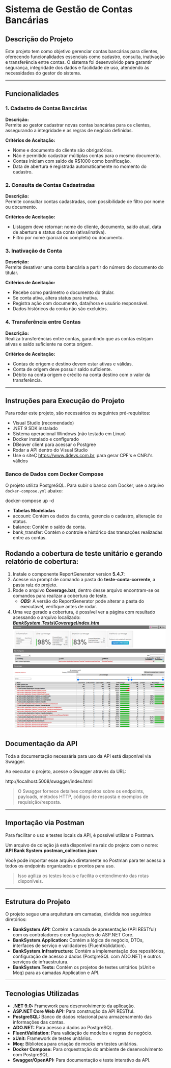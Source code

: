 # Sistema de Gestão de Contas Bancárias

## Descrição do Projeto

Este projeto tem como objetivo gerenciar contas bancárias para clientes, oferecendo funcionalidades essenciais como cadastro, consulta, inativação e transferência entre contas. O sistema foi desenvolvido para garantir segurança, integridade dos dados e facilidade de uso, atendendo às necessidades do gestor do sistema.

---

## Funcionalidades

### 1. Cadastro de Contas Bancárias

**Descrição:**  
Permite ao gestor cadastrar novas contas bancárias para os clientes, assegurando a integridade e as regras de negócio definidas.

**Critérios de Aceitação:**  
- Nome e documento do cliente são obrigatórios.  
- Não é permitido cadastrar múltiplas contas para o mesmo documento.  
- Contas iniciam com saldo de R$1000 como bonificação.  
- Data de abertura é registrada automaticamente no momento do cadastro.

### 2. Consulta de Contas Cadastradas

**Descrição:**  
Permite consultar contas cadastradas, com possibilidade de filtro por nome ou documento.

**Critérios de Aceitação:**  
- Listagem deve retornar: nome do cliente, documento, saldo atual, data de abertura e status da conta (ativa/inativa).  
- Filtro por nome (parcial ou completo) ou documento.

### 3. Inativação de Conta

**Descrição:**  
Permite desativar uma conta bancária a partir do número do documento do titular.

**Critérios de Aceitação:**  
- Recebe como parâmetro o documento do titular.  
- Se conta ativa, altera status para inativa.  
- Registra ação com documento, data/hora e usuário responsável.  
- Dados históricos da conta não são excluídos.

### 4. Transferência entre Contas

**Descrição:**  
Realiza transferências entre contas, garantindo que as contas estejam ativas e saldo suficiente na conta origem.

**Critérios de Aceitação:**  
- Contas de origem e destino devem estar ativas e válidas.  
- Conta de origem deve possuir saldo suficiente.  
- Débito na conta origem e crédito na conta destino com o valor da transferência.

---

## Instruções para Execução do Projeto

Para rodar este projeto, são necessários os seguintes pré-requisitos:

- Visual Studio (recomendado)  
- .NET 9 SDK instalado  
- Sistema operacional Windows (não testado em Linux)  
- Docker instalado e configurado  
- DBeaver client para acessar o Postgree
- Rodar a API dentro do Visual Studio 
- Use o siteÇ https://www.4devs.com.br, para gerar CPF's e CNPJ's válidos

### Banco de Dados com Docker Compose

O projeto utiliza PostgreSQL. Para subir o banco com Docker, use o arquivo `docker-compose.yml` abaixo:

docker-compose up -d

- **Tabelas Modeladas**
- account: Contém os dados da conta, gerencia o cadastro, alteração de status.
- balance: Contém o saldo da conta.
- bank_transfer: Contém o controle e histórico das transações realizadas entre as contas.

## Rodando a cobertura de teste unitário e gerando relatório de cobertura:  

1. Instale o componente ReportGenerator version **5.4.7**: 
2. Acesse via prompt de comando a pasta do **teste-conta-corrente**, a pasta raíz do projeto.
3. Rode o arquivo **Coverage.bat**, dentro desse arquivo encontram-se os comandos para realizar a cobertura de teste.
    -   ***OBS:*** A versão do ReportGenerator pode alterar a pasta do executável, verifique antes de rodar.
4. Uma vez gerado a cobertura, é possível ver a página com resultado acessando o arquivo localizado: ***BankSystem.Tests\Coverage\index.htm***
 ![Imagem ilustrativa da cobertura de teste](https://github.com/rodrigoSilvestreMoraes/teste-conta-corrente/blob/main/img_cobertura_teste_ilustrativa.png)

## Documentação da API

Toda a documentação necessária para uso da API está disponível via Swagger.

Ao executar o projeto, acesse o Swagger através da URL:

http://localhost:5008/swagger/index.html


> O Swagger fornece detalhes completos sobre os endpoints, payloads, métodos HTTP, códigos de resposta e exemplos de requisição/resposta.

---

## Importação via Postman

Para facilitar o uso e testes locais da API, é possível utilizar o Postman.

Um arquivo de coleção já está disponível na raiz do projeto com o nome: **API Bank System.postman_collection.json**


Você pode importar esse arquivo diretamente no Postman para ter acesso a todos os endpoints organizados e prontos para uso.

> Isso agiliza os testes locais e facilita o entendimento das rotas disponíveis.


---

## Estrutura do Projeto

O projeto segue uma arquitetura em camadas, dividida nos seguintes diretórios:

-   **BankSystem.API:** Contém a camada de apresentação (API RESTful) com os controladores e configurações do ASP.NET Core.
-   **BankSystem.Application:** Contém a lógica de negócio, DTOs, interfaces de serviço e validadores (FluentValidation).
-   **BankSystem.Infrastructure:** Contém a implementação dos repositórios, configuração de acesso a dados (PostgreSQL com ADO.NET) e outros serviços de infraestrutura.
-   **BankSystem.Tests:** Contém os projetos de testes unitários (xUnit e Moq) para as camadas Application e API.

---

## Tecnologias Utilizadas

-   **.NET 9.0:** Framework para desenvolvimento da aplicação.
-   **ASP.NET Core Web API:** Para construção da API RESTful.
-   **PostgreSQL:** Banco de dados relacional para armazenamento das informações das contas.
-   **ADO.NET:** Para acesso a dados ao PostgreSQL.
-   **FluentValidation:** Para validação de modelos e regras de negócio.
-   **xUnit:** Framework de testes unitários.
-   **Moq:** Biblioteca para criação de mocks em testes unitários.
-   **Docker Compose:** Para orquestração do ambiente de desenvolvimento com PostgreSQL.
-   **Swagger/OpenAPI:** Para documentação e teste interativo da API.

